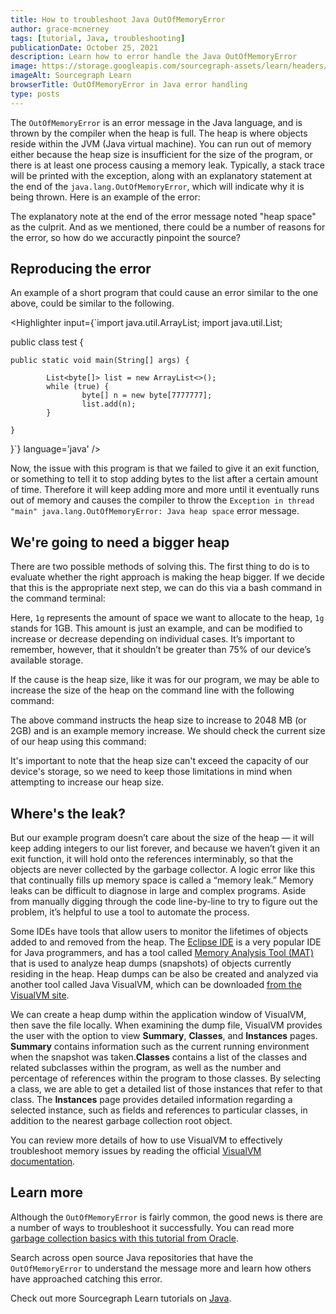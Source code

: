 ```yaml
---
title: How to troubleshoot Java OutOfMemoryError
author: grace-mcnerney
tags: [tutorial, Java, troubleshooting]
publicationDate: October 25, 2021
description: Learn how to error handle the Java OutOfMemoryError
image: https://storage.googleapis.com/sourcegraph-assets/learn/headers/sourcegraph-learn-header.png
imageAlt: Sourcegraph Learn
browserTitle: OutOfMemoryError in Java error handling
type: posts
---
```


The `OutOfMemoryError` is an error message in the Java language, and is thrown by the compiler when the heap is full. The heap is where objects reside within the JVM (Java virtual machine). You can run out of memory either because the heap size is insufficient for the size of the program, or there is at least one process causing a memory leak. Typically, a stack trace will be printed with the exception, along with an explanatory statement at the end of the `java.lang.OutOfMemoryError`, which will indicate why it is being thrown. Here is an example of the error: 

<Highlighter
input='Exception in thread "main" java.lang.OutOfMemoryError: Java heap space'
language='bash'
/>

The explanatory note at the end of the error message noted "heap space" as the culprit. And as we mentioned, there could be a number of reasons for the error, so how do we accuractly pinpoint the source? 

## Reproducing the error

An example of a short program that could cause an error similar to the one above, could be similar to the following. 

<Highlighter
input={`import java.util.ArrayList;
import java.util.List;

public class test {

	public static void main(String[] args) {

			List<byte[]> list = new ArrayList<>();
			while (true) {
					byte[] n = new byte[7777777];
					list.add(n);
			}

	}
}`}
language='java'
/>

Now, the issue with this program is that we failed to give it an exit function, or something to tell it to stop adding bytes to the list after a certain amount of time. Therefore it will keep adding more and more until it eventually runs out of memory and causes the compiler to throw the `Exception in thread "main" java.lang.OutOfMemoryError: Java heap space` error message. 

## We're going to need a bigger heap

There are two possible methods of solving this. The first thing to do is to evaluate whether the right approach is making the heap bigger. If we decide that this is the appropriate next step, we can do this via a bash command in the command terminal:

 <Highlighter input='java -Xmx1g -classpath ".:${THE_CLASSPATH}" ${PROGRAM_NAME}'
 language='bash'
 />

Here, `1g` represents the amount of space we want to allocate to the heap, `1g` stands for 1GB. This amount is just an example, and can be modified to increase or decrease depending on individual cases. It’s important to remember, however, that it shouldn’t be greater than 75% of our device’s available storage.

If the cause is the heap size, like it was for our program, we may be able to increase the size of the heap on the command line with the following command: 

<Highlighter
input='java -Xmx2048m'
language='bash'
/>

The above command instructs the heap size to increase to 2048 MB (or 2GB) and is an example memory increase. We should check the current size of our heap using this command:

<Highlighter
input='java -XX:+PrintFlagsFinal -version | findstr /i "HeapSize"'
language='bash'
/>

It's important to note that the heap size can't exceed the capacity of our device's storage, so we need to keep those limitations in mind when attempting to increase our heap size. 

## Where's the leak?

But our example program doesn’t care about the size of the heap — it will keep adding integers to our list forever, and because we haven’t given it an exit function, it will hold onto the references interminably, so that the objects are never collected by the garbage collector. A logic error like this that continually fills up memory space is called a “memory leak.” Memory leaks can be difficult to diagnose in large and complex programs. Aside from manually digging through the code line-by-line to try to figure out the problem, it’s helpful to use a tool to automate the process.

Some IDEs have tools that allow users to monitor the lifetimes of objects added to and removed from the heap. The [Eclipse IDE](https://www.eclipse.org/downloads/packages/release/kepler/sr1/eclipse-ide-java-developers) is a very popular IDE for Java programmers, and has a tool called [Memory Analysis Tool (MAT)](https://www.eclipse.org/mat/) that is used to analyze heap dumps (snapshots) of objects currently residing in the heap. Heap dumps can be also be created and analyzed via another tool called Java VisualVM, which can be downloaded [from the VisualVM site](https://visualvm.github.io/). 

We can create a heap dump within the application window of VisualVM, then save the file locally. When examining the dump file, VisualVM provides the user with the option to view **Summary**, **Classes**, and **Instances** pages. **Summary** contains information such as the current running environment when the snapshot was taken.**Classes** contains a list of the classes and related subclasses within the program, as well as the number and percentage of references within the program to those classes. By selecting a class, we are able to get a detailed list of those instances that refer to that class. The **Instances** page provides detailed information regarding a selected instance, such as fields and references to particular classes, in addition to the nearest garbage collection root object.

You can review more details of how to use VisualVM to effectively troubleshoot memory issues by reading the official [VisualVM documentation](https://visualvm.github.io/documentation.html).

## Learn more

Although the `OutOfMemoryError` is fairly common, the good news is there are a number of ways to troubleshoot it successfully. You can read more [garbage collection basics with this tutorial from Oracle](https://www.oracle.com/webfolder/technetwork/tutorials/obe/java/gc01/index.html).

Search across open source Java repositories that have the `OutOfMemoryError` to understand the message more and learn how others have approached catching this error.

<SourcegraphSearch query="OutOfMemoryError lang:java" patternType="literal"/>

Check out more Sourcegraph Learn tutorials on [Java](https://learn.sourcegraph.com/tags/java).
